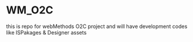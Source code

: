 # WM_O2C

this is repo for webMethods O2C project and will have development codes like ISPakages & Designer assets
